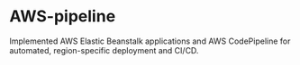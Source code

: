 # AWS-pipeline
 Implemented AWS Elastic Beanstalk applications and AWS CodePipeline for  automated, region-specific deployment and CI/CD.
